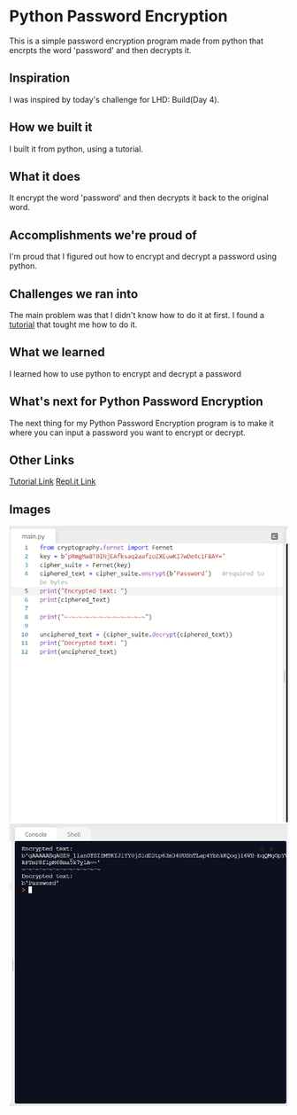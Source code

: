 # Python Password Encryption
This is a simple password encryption program made from python that encrpts the word 'password' and then decrypts it.

## Inspiration
I was inspired by today's challenge for LHD: Build(Day 4).

## How we built it
I built it from python, using a tutorial.

## What it does
It encrypt the word 'password' and then decrypts it back to the original word.

## Accomplishments we're proud of
I'm proud that I figured out how to encrypt and decrypt a password using python.

## Challenges we ran into
The main problem was that I didn't know how to do it at first. I found a [tutorial](https://www.mssqltips.com/sqlservertip/5173/encrypting-passwords-for-use-with-python-and-sql-server/) that tought me how to do it.

## What we learned
I learned how to use python to encrypt and decrypt a password

## What's next for Python Password Encryption
The next thing for my Python Password Encryption program is to make it where you can input a password you want to encrypt or decrypt.

## Other Links

[Tutorial Link](https://www.mssqltips.com/sqlservertip/5173/encrypting-passwords-for-use-with-python-and-sql-server/)
[Repl.it Link](https://repl.it/@BrooklynF1/PasswordEncryption)

## Images

![Code](screenshot1.png)
![Console Output](screenshot2.png)
